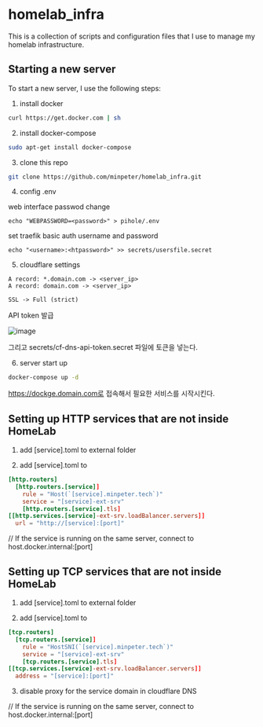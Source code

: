 # homelab_infra

This is a collection of scripts and configuration files that I use to manage my homelab infrastructure.

## Starting a new server

To start a new server, I use the following steps:

1. install docker

```sh
curl https://get.docker.com | sh
```

2. install docker-compose

```sh
sudo apt-get install docker-compose
```

3. clone this repo

```sh
git clone https://github.com/minpeter/homelab_infra.git
```

4. config .env

web interface passwod change

```
echo "WEBPASSWORD=<password>" > pihole/.env
```

set traefik basic auth username and password

```
echo "<username>:<htpassword>" >> secrets/usersfile.secret
```

5. cloudflare settings

```
A record: *.domain.com -> <server_ip>
A record: domain.com -> <server_ip>

SSL -> Full (strict)
```

API token 발급

![image](https://github.com/minpeter/homelab_infra/assets/62207008/03e39852-ca62-47fa-8098-10e98f824191)


그리고 secrets/cf-dns-api-token.secret 파일에 토큰을 넣는다.

6. server start up

```sh
docker-compose up -d
```

https://dockge.domain.com로 접속해서 필요한 서비스를 시작시킨다.

## Setting up HTTP services that are not inside HomeLab

1. add [service].toml to external folder

2. add [service].toml to

```toml
[http.routers]
  [http.routers.[service]]
    rule = "Host(`[service].minpeter.tech`)"
    service = "[service]-ext-srv"
    [http.routers.[service].tls]
[[http.services.[service]-ext-srv.loadBalancer.servers]]
  url = "http://[service]:[port]"
```

// If the service is running on the same server, connect to host.docker.internal:[port]

## Setting up TCP services that are not inside HomeLab

1. add [service].toml to external folder

2. add [service].toml to

```toml
[tcp.routers]
  [tcp.routers.[service]]
    rule = "HostSNI(`[service].minpeter.tech`)"
    service = "[service]-ext-srv"
    [tcp.routers.[service].tls]
[[tcp.services.[service]-ext-srv.loadBalancer.servers]]
  address = "[service]:[port]"
```

3. disable proxy for the service domain in cloudflare DNS

// If the service is running on the same server, connect to host.docker.internal:[port]

